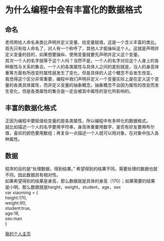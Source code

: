 # 为什么编程中会有丰富化的数据格式
## 命名
老师用给人命名来类比声明并定义变量、给变量赋值，这是一个含义丰富的类比。  
首先只有给人命名了，对人有一个称呼了，其他人才能操纵这个人。这就是声明并定义变量的目的，如果想要操纵、使用变量就要先声明并定义这个变量。  
其次一个人的名字就等于这个人吗？当然不是，一个人的名字对应这个人身上的各种属性与关系的集合。一个人的各类属性与具体人之间的差别就是，当人的身高体重等方面有所改变时属性就发生了变化，但是具体的人这个概念不会发生改变。  
我觉得这个区分非常重要，编程中我们声明并定义一个变量实际上是在定义这个变量的各类具体属性，而非定义变量的抽象概念。抽象概念不会因为属性的改变而发生变化，但是各类属性的集合是一定会被其中属性的变化所影响的。
## 丰富的数据化格式
正因为编程中要赋值给变量的是各类属性，所以编程中有多样化的数据格式。  
就比如描述一个人的名字要用字符串，身高体重要用数字，是否有好友要用布尔值，喜欢的颜色要用数组；再复杂一点描述一个人就可以用对象，在对象中加入各种属性。
## 数据
程序的目的是“处理数据，得到结果。”  希望得到的结果不同，需要处理的数据也就不同，因此数据具有相对性。   
如果希望得到的结果是身高，那么数据就是具体的身高（170）；如果需要的结果是小明，那么数据就是height，weight，student，age，sex  
var xiaoming = {  
    height:170,  
    weight:90,  
    student:true,  
    age:18,  
    sex:man  
}  
  
[我的个人主页](https://autumnchou.github.io/mywebsite/)  






